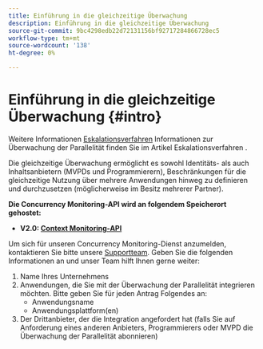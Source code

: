 ```yaml
---
title: Einführung in die gleichzeitige Überwachung
description: Einführung in die gleichzeitige Überwachung
source-git-commit: 9bc4298edb22d72131156bf92717284866728ec5
workflow-type: tm+mt
source-wordcount: '138'
ht-degree: 0%

---
```



# Einführung in die gleichzeitige Überwachung {#intro}

Weitere Informationen [Eskalationsverfahren](/help/concurrency-monitoring/cm-escalation-procedures.md) Informationen zur Überwachung der Parallelität finden Sie im Artikel Eskalationsverfahren .

Die gleichzeitige Überwachung ermöglicht es sowohl Identitäts- als auch Inhaltsanbietern (MVPDs und Programmierern), Beschränkungen für die gleichzeitige Nutzung über mehrere Anwendungen hinweg zu definieren und durchzusetzen (möglicherweise im Besitz mehrerer Partner).

**Die Concurrency Monitoring-API wird an folgendem Speicherort gehostet:**

* **V2.0: [Context Monitoring-API](http://docs.adobeptime.io/cm-api-v2/)**

Um sich für unseren Concurrency Monitoring-Dienst anzumelden, kontaktieren Sie bitte unsere [Supportteam](mailto:tve-support@adobe.com). Geben Sie die folgenden Informationen an und unser Team hilft Ihnen gerne weiter:

1. Name Ihres Unternehmens
1. Anwendungen, die Sie mit der Überwachung der Parallelität integrieren möchten. Bitte geben Sie für jeden Antrag Folgendes an:
   * Anwendungsname
   * Anwendungsplattform(en)
1. Der Drittanbieter, der die Integration angefordert hat (falls Sie auf Anforderung eines anderen Anbieters, Programmierers oder MVPD die Überwachung der Parallelität abonnieren)
